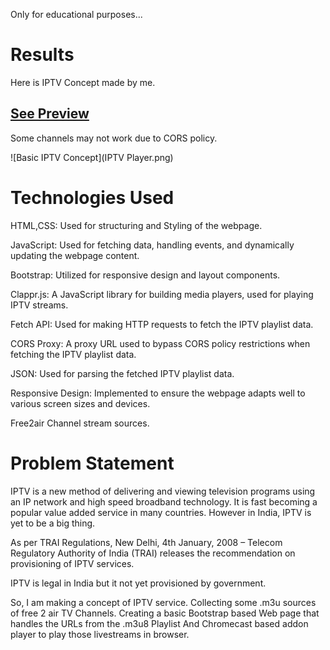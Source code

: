 Only for educational purposes...
# Results
Here is IPTV Concept made by me.
## [See Preview](https://pratikkarbhal.github.io/CustomIPTVm3u8/)
Some channels may not work due to CORS policy.

![Basic IPTV Concept](IPTV Player.png)


#

# Technologies Used
HTML,CSS: Used for structuring and Styling of the webpage.

JavaScript: Used for fetching data, handling events, and dynamically updating the webpage content.

Bootstrap: Utilized for responsive design and layout components.

Clappr.js: A JavaScript library for building media players, used for playing IPTV streams.

Fetch API: Used for making HTTP requests to fetch the IPTV playlist data.

CORS Proxy: A proxy URL used to bypass CORS policy restrictions when fetching the IPTV playlist data.

JSON: Used for parsing the fetched IPTV playlist data.

Responsive Design: Implemented to ensure the webpage adapts well to various screen sizes and devices.

Free2air Channel stream sources.


#

# Problem Statement

IPTV is a new method of delivering and viewing television programs using an IP network and high speed broadband technology. It is fast becoming a popular value added service in many countries. 
However in India, IPTV is yet to be a big thing.

As per TRAI Regulations,
New Delhi, 4th January, 2008 – Telecom Regulatory Authority of India (TRAI) releases the recommendation on provisioning of IPTV services. 

IPTV is legal in India but it not yet provisioned by government.

So, I am making a concept of IPTV service.
Collecting some .m3u sources of free 2 air TV Channels.
Creating a basic Bootstrap based Web page that handles the URLs from the .m3u8 Playlist And Chromecast based addon player to play those livestreams in browser.
